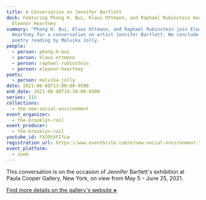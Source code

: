 ```yaml
---
title: A Conversation on Jennifer Bartlett
deck: Featuring Phong H. Bui, Klaus Ottmann, and Raphael Rubinstein moderated by
  Eleanor Heartney
summary: "Phong H. Bui, Klaus Ottmann, and Raphael Rubinstein join Eleanor
  Heartney for a conversation on artist Jennifer Bartlett. We conclude with a
  poetry reading by Malvika Jolly. "
people:
  - person: phong-h-bui
  - person: klaus-ottmann
  - person: raphael-rubinstein
  - person: eleanor-heartney
poets:
  - person: malvika-jolly
date: 2021-06-08T13:00:00-0500
end_date: 2021-06-08T14:30:00-0500
series: 315
collections:
  - the-new-social-environment
event_organizer:
  - the-brooklyn-rail
event_producer:
  - the-brooklyn-rail
youtube_id: FXJOtXFIfLw
registration_url: https://www.eventbrite.com/e/new-social-environment-315-a-conversation-on-jennifer-bartlett-tickets-158009704279
event_platform:
  - zoom
---
```

This conversation is on the occasion of Jennifer Bartlett's exhibition at Paula Cooper Gallery, New York, on view from May 5 – June 25, 2021. 

[Find more details on the gallery's website **»**](https://www.paulacoopergallery.com/exhibitions/jennifer-bartlett-2021-05-05/installation-views)